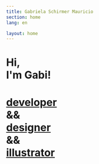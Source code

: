 ```yaml
---
title: Gabriela Schirmer Mauricio
section: home
lang: en

layout: home
---
```


<h1>
  Hi,<br>
  I'm Gabi!<br>
</h1>
<h1>
  <a class="gsm-link" href="">developer</a><br>
  <span class="gsm-home__and">&&</span><br>
  <a class="gsm-link" href="">designer</a><br>
  <span class="gsm-home__and">&&</span><br>
  <a class="gsm-link" href="">illustrator</a>
</h1>
